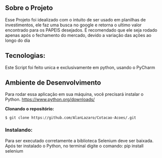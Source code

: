 
## Sobre o Projeto

Esse Projeto foi idealizado com o intuito de ser usado em planilhas de investimentos, ele faz uma busca no google e retorna o ultimo valor encontrado para os PAPEIS desejados.
É recomendado que ele seja rodado apenas após o fechamento do mercado, devido a variação das ações ao longo do dia

## Tecnologias:
Este Script foi feito unica e exclusivamente em python, usando o PyCharm
  
## Ambiente de Desenvolvimento
  Para rodar essa aplicação em sua máquina, você precisará instalar o Python.
    https://www.python.org/downloads/
  
**Clonando o repositório:**
```
$ git clone https://github.com/AlanLazaro/Cotacao-Acoes/.git
```
### Instalando:
Para ser executado corretamente a biblioteca Selenium deve ser baixada.
Após ter instalado o Python, no terminal digite o comando:
  pip install selenium
